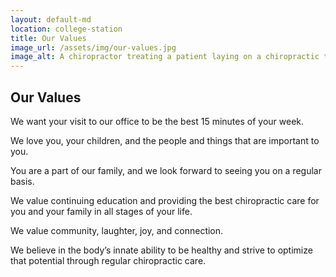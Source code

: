 ```yaml
---
layout: default-md
location: college-station
title: Our Values
image_url: /assets/img/our-values.jpg
image_alt: A chiropractor treating a patient laying on a chiropractic table.
---
```


## Our Values

We want your visit to our office to be the best 15 minutes of your week.

We love you, your children, and the people and things that are important to you. 

You are a part of our family, and we look forward to seeing you on a regular basis.  

We value continuing education and providing the best chiropractic care for you and your family in all stages of your life.  

We value community, laughter, joy, and connection. 

We believe in the body’s innate ability to be healthy and strive to optimize that potential through regular chiropractic care.